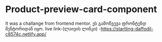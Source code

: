 # Product-preview-card-component
It was a challange from frontend mentor.
ეს გამოწვევა ფრონტენდ მენტორიდან იყო.
live link-(ლაივის ლინკი) -https://startling-daffodil-c8574c.netlify.app/
